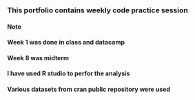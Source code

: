 ### This portfolio contains weekly code practice session
#### Note
#### Week 1 was done in class and datacamp
#### Week 8 was midterm
#### I have used R studio to perfor the analysis
#### Various datasets from cran public repository were used
